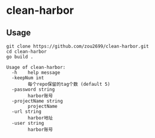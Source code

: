 # clean-harbor



## Usage

```shell
git clone https://github.com/zou2699/clean-harbor.git
cd clean-harbor
go build .
```



```shell
Usage of clean-harbor:
  -h    help message
  -keepNum int
        每个repo保留的tag个数 (default 5)
  -password string
        harbor账号
  -projectName string
        projectName
  -url string
        harbor地址
  -user string
        harbor账号
```

